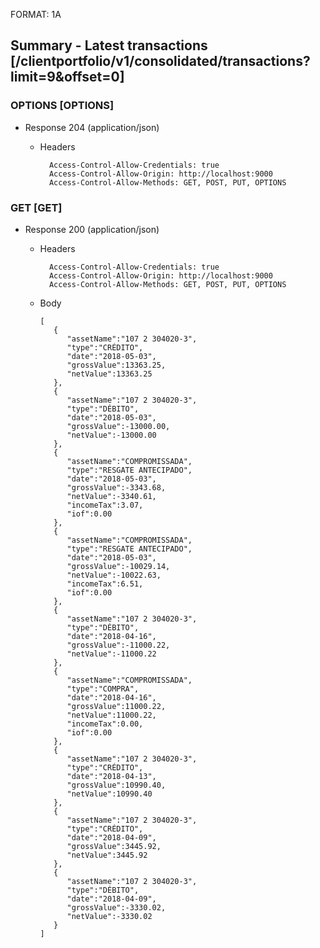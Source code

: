 FORMAT: 1A

## Summary - Latest transactions [/clientportfolio/v1/consolidated/transactions?limit=9&offset=0]

### OPTIONS [OPTIONS]

+ Response 204 (application/json)

  + Headers

          Access-Control-Allow-Credentials: true
          Access-Control-Allow-Origin: http://localhost:9000
          Access-Control-Allow-Methods: GET, POST, PUT, OPTIONS

### GET [GET]

+ Response 200 (application/json)

  + Headers

          Access-Control-Allow-Credentials: true
          Access-Control-Allow-Origin: http://localhost:9000
          Access-Control-Allow-Methods: GET, POST, PUT, OPTIONS

  + Body

        [
           {
              "assetName":"107 2 304020-3",
              "type":"CRÉDITO",
              "date":"2018-05-03",
              "grossValue":13363.25,
              "netValue":13363.25
           },
           {
              "assetName":"107 2 304020-3",
              "type":"DÉBITO",
              "date":"2018-05-03",
              "grossValue":-13000.00,
              "netValue":-13000.00
           },
           {
              "assetName":"COMPROMISSADA",
              "type":"RESGATE ANTECIPADO",
              "date":"2018-05-03",
              "grossValue":-3343.68,
              "netValue":-3340.61,
              "incomeTax":3.07,
              "iof":0.00
           },
           {
              "assetName":"COMPROMISSADA",
              "type":"RESGATE ANTECIPADO",
              "date":"2018-05-03",
              "grossValue":-10029.14,
              "netValue":-10022.63,
              "incomeTax":6.51,
              "iof":0.00
           },
           {
              "assetName":"107 2 304020-3",
              "type":"DÉBITO",
              "date":"2018-04-16",
              "grossValue":-11000.22,
              "netValue":-11000.22
           },
           {
              "assetName":"COMPROMISSADA",
              "type":"COMPRA",
              "date":"2018-04-16",
              "grossValue":11000.22,
              "netValue":11000.22,
              "incomeTax":0.00,
              "iof":0.00
           },
           {
              "assetName":"107 2 304020-3",
              "type":"CRÉDITO",
              "date":"2018-04-13",
              "grossValue":10990.40,
              "netValue":10990.40
           },
           {
              "assetName":"107 2 304020-3",
              "type":"CRÉDITO",
              "date":"2018-04-09",
              "grossValue":3445.92,
              "netValue":3445.92
           },
           {
              "assetName":"107 2 304020-3",
              "type":"DÉBITO",
              "date":"2018-04-09",
              "grossValue":-3330.02,
              "netValue":-3330.02
           }
        ]
